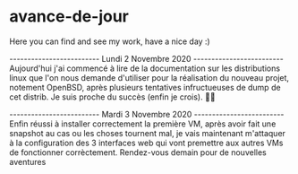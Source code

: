 # avance-de-jour
Here you can find and see my work, have a nice day :)

------------------------- Lundi 2 Novembre 2020 -------------------------
Aujourd'hui j'ai commencé à lire de la documentation sur les distributions linux que l'on nous demande d'utiliser pour la réalisation du nouveau projet, notement OpenBSD, après plusieurs tentatives infructueuses de dump de cet distrib. Je suis proche du succès (enfin je crois). 🤞🏻

------------------------- Mardi 3 Novembre 2020 -------------------------
Enfin réussi à installer correctement la première VM, après avoir fait une snapshot au cas ou les choses tournent mal, je vais maintenant m'attaquer à la configuration des 3 interfaces web qui vont premettre aux autres VMs de fonctionner corrèctement. Rendez-vous demain pour de nouvelles aventures
